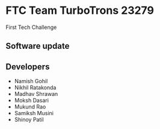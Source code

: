 # FTC Team TurboTrons 23279

First Tech Challenge

## Software update

## Developers
- Namish Gohil
- Nikhil Ratakonda
- Madhav Shrawan
- Moksh Dasari
- Mukund Rao
- Samiksh Musini
- Shinoy Patil